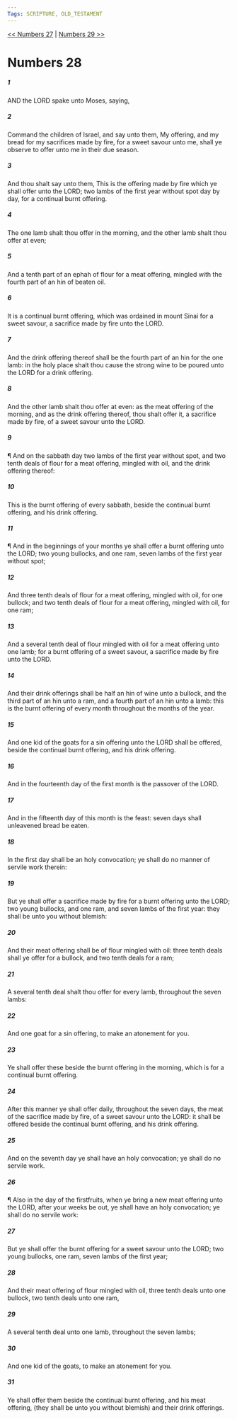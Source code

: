 ```yaml
---
Tags: SCRIPTURE, OLD_TESTAMENT
---
```


[<< Numbers 27](OLD_TESTAMENT/04_Numbers/Numbers_27.md) | [Numbers 29 >>](OLD_TESTAMENT/04_Numbers/Numbers_29.md)

# Numbers 28

##### 1
 AND the LORD spake unto Moses, saying,
##### 2
 Command the children of Israel, and say unto them, My offering, and my bread for my sacrifices made by fire, for a sweet savour unto me, shall ye observe to offer unto me in their due season.
##### 3
 And thou shalt say unto them, This is the offering made by fire which ye shall offer unto the LORD; two lambs of the first year without spot day by day, for a continual burnt offering.
##### 4
 The one lamb shalt thou offer in the morning, and the other lamb shalt thou offer at even;
##### 5
 And a tenth part of an ephah of flour for a meat offering, mingled with the fourth part of an hin of beaten oil.
##### 6
 It is a continual burnt offering, which was ordained in mount Sinai for a sweet savour, a sacrifice made by fire unto the LORD.
##### 7
 And the drink offering thereof shall be the fourth part of an hin for the one lamb: in the holy place shalt thou cause the strong wine to be poured unto the LORD for a drink offering.
##### 8
 And the other lamb shalt thou offer at even: as the meat offering of the morning, and as the drink offering thereof, thou shalt offer it, a sacrifice made by fire, of a sweet savour unto the LORD.
##### 9
 ¶ And on the sabbath day two lambs of the first year without spot, and two tenth deals of flour for a meat offering, mingled with oil, and the drink offering thereof:
##### 10
 This is the burnt offering of every sabbath, beside the continual burnt offering, and his drink offering.
##### 11
 ¶ And in the beginnings of your months ye shall offer a burnt offering unto the LORD; two young bullocks, and one ram, seven lambs of the first year without spot;
##### 12
 And three tenth deals of flour for a meat offering, mingled with oil, for one bullock; and two tenth deals of flour for a meat offering, mingled with oil, for one ram;
##### 13
 And a several tenth deal of flour mingled with oil for a meat offering unto one lamb; for a burnt offering of a sweet savour, a sacrifice made by fire unto the LORD.
##### 14
 And their drink offerings shall be half an hin of wine unto a bullock, and the third part of an hin unto a ram, and a fourth part of an hin unto a lamb: this is the burnt offering of every month throughout the months of the year.
##### 15
 And one kid of the goats for a sin offering unto the LORD shall be offered, beside the continual burnt offering, and his drink offering.
##### 16
 And in the fourteenth day of the first month is the passover of the LORD.
##### 17
 And in the fifteenth day of this month is the feast: seven days shall unleavened bread be eaten.
##### 18
 In the first day shall be an holy convocation; ye shall do no manner of servile work therein:
##### 19
 But ye shall offer a sacrifice made by fire for a burnt offering unto the LORD; two young bullocks, and one ram, and seven lambs of the first year: they shall be unto you without blemish:
##### 20
 And their meat offering shall be of flour mingled with oil: three tenth deals shall ye offer for a bullock, and two tenth deals for a ram;
##### 21
 A several tenth deal shalt thou offer for every lamb, throughout the seven lambs:
##### 22
 And one goat for a sin offering, to make an atonement for you.
##### 23
 Ye shall offer these beside the burnt offering in the morning, which is for a continual burnt offering.
##### 24
 After this manner ye shall offer daily, throughout the seven days, the meat of the sacrifice made by fire, of a sweet savour unto the LORD: it shall be offered beside the continual burnt offering, and his drink offering.
##### 25
 And on the seventh day ye shall have an holy convocation; ye shall do no servile work.
##### 26
 ¶ Also in the day of the firstfruits, when ye bring a new meat offering unto the LORD, after your weeks be out, ye shall have an holy convocation; ye shall do no servile work:
##### 27
 But ye shall offer the burnt offering for a sweet savour unto the LORD; two young bullocks, one ram, seven lambs of the first year;
##### 28
 And their meat offering of flour mingled with oil, three tenth deals unto one bullock, two tenth deals unto one ram,
##### 29
 A several tenth deal unto one lamb, throughout the seven lambs;
##### 30
 And one kid of the goats, to make an atonement for you.
##### 31
 Ye shall offer them beside the continual burnt offering, and his meat offering, (they shall be unto you without blemish) and their drink offerings.
